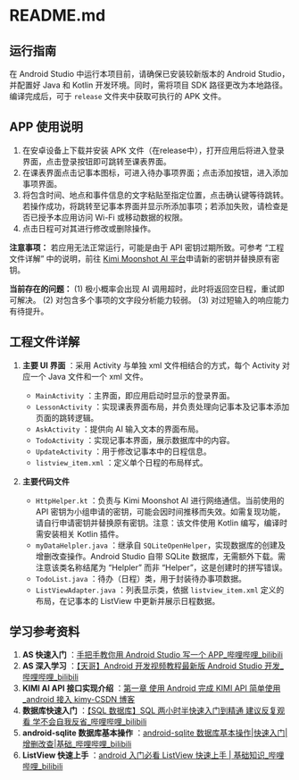 # README.md

## 运行指南

在 Android Studio 中运行本项目前，请确保已安装较新版本的 Android Studio，并配置好 Java 和 Kotlin 开发环境。同时，需将项目 SDK 路径更改为本地路径。编译完成后，可于 `release` 文件夹中获取可执行的 APK 文件。

## APP 使用说明

  1. 在安卓设备上下载并安装 APK 文件（在release中），打开应用后将进入登录界面，点击登录按钮即可跳转至课表界面。
  2. 在课表界面点击记事本图标，可进入待办事项界面；点击添加按钮，进入添加事项界面。
  3. 将包含时间、地点和事件信息的文字粘贴至指定位置，点击确认键等待跳转。若操作成功，将跳转至记事本界面并显示所添加事项；若添加失败，请检查是否已授予本应用访问 Wi-Fi 或移动数据的权限。
  4. 点击日程可对其进行修改或删除操作。

**注意事项：**
若应用无法正常运行，可能是由于 API 密钥过期所致。可参考 “工程文件详解” 中的说明，前往 [Kimi Moonshot AI 平台](https://platform.moonshot.cn/console/context-caching)申请新的密钥并替换原有密钥。

**当前存在的问题：**
(1) 极小概率会出现 AI 调用超时，此时将返回空日程，重试即可解决。
(2) 对包含多个事项的文字段分析能力较弱。
(3) 对过短输入的响应能力有待提升。

## 工程文件详解

  1. **主要 UI 界面** ：采用 Activity 与单独 xml 文件相结合的方式，每个 Activity 对应一个 Java 文件和一个 xml 文件。
     * `MainActivity` ：主界面，即应用启动时显示的登录界面。
     * `LessonActivity` ：实现课表界面布局，并负责处理向记事本及记事本添加页面的跳转逻辑。
     * `AskActivity` ：提供向 AI 输入文本的界面布局。
     * `TodoActivity` ：实现记事本界面，展示数据库中的内容。
     * `UpdateActivity` ：用于修改记事本中的日程信息。
     * `listview_item.xml` ：定义单个日程的布局样式。

  2. **主要代码文件**
     * `HttpHelper.kt` ：负责与 Kimi Moonshot AI 进行网络通信。当前使用的 API 密钥为小组申请的密钥，可能会因时间推移而失效。如需复现功能，请自行申请密钥并替换原有密钥。注意：该文件使用 Kotlin 编写，编译时需安装相关 Kotlin 插件。
     * `myDataHelpler.java` ：继承自 `SQLiteOpenHelper`，实现数据库的创建及增删改查操作。Android Studio 自带 SQLite 数据库，无需额外下载。需注意该类名称结尾为 “Helpler” 而非 “Helper”，这是创建时的拼写错误。
     * `TodoList.java` ：待办（日程）类，用于封装待办事项数据。
     * `ListViewAdapter.java` ：列表显示类，依据 `listview_item.xml` 定义的布局，在记事本的 ListView 中更新并展示日程数据。

## 学习参考资料

  1. **AS 快速入门** ：[手把手教你用 Android Studio 写一个 APP_哔哩哔哩_bilibili](https://www.bilibili.com/video/BV1MK411p7dp/?spm_id_from=333.1007.top_right_bar_window_custom_collection.content.click&vd_source=fad7878d9b72a2d2207f3a5dc50d9f12)
  2. **AS 深入学习** ：[【天哥】Android 开发视频教程最新版 Android Studio 开发_哔哩哔哩_bilibili](https://www.bilibili.com/video/BV1Rt411e76H/?spm_id_from=333.337.search-card.all.click&vd_source=fad7878d9b72a2d2207f3a5dc50d9f12)
  3. **KIMI AI API 接口实现介绍** ：[第一章 使用 Android 完成 KIMI API 简单使用_android 接入 kimy-CSDN 博客](https://blog.csdn.net/alishaoxiong/article/details/140174357)
  4. **数据库快速入门** ：[【SQL 数据库】SQL 两小时半快速入门到精通 建议反复观看 学不会自我反省_哔哩哔哩_bilibili](https://www.bilibili.com/video/BV1yw4m1S7Be/?spm_id_from=333.1007.top_right_bar_window_custom_collection.content.click)
  5. **android-sqlite 数据库基本操作** ：[android-sqlite 数据库基本操作|快速入门|增删改查|基础_哔哩哔哩_bilibili](https://www.bilibili.com/video/BV1YY4y1M77G/?spm_id_from=333.999.0.0&vd_source=fad7878d9b72a2d2207f3a5dc50d9f12)
  6. **ListView 快速上手** ：[android 入门必看 ListView 快速上手 | 基础知识_哔哩哔哩_bilibili](https://www.bilibili.com/video/BV1LD4y1t7E5/?spm_id_from=333.999.0.0&vd_source=fad7878d9b72a2d2207f3a5dc50d9f12)
